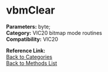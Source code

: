 # vbmClear

**Parameters:** byte;  
**Category:** VIC20 bitmap mode routines  
**Compatibility:** VIC20  

**Reference Link:**  
[Back to Categories](../categories/vic20_bitmap_mode_routines.md)  
[Back to Methods List](../../SUMMARY.md)
